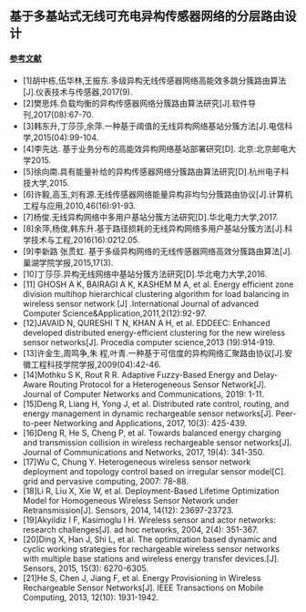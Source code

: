 ## **基于多基站式无线可充电异构传感器网络的分层路由设计**



#### **[参考文献](https://github.com/HenryChen1/Graduation-design-of-Wireless-sensor-network/tree/master/reference)**


- [1]胡中栋,伍华林,王振东.多级异构无线传感器网络高能效多跳分簇路由算法[J].仪表技术与传感器,2017(9).
- [2]樊思炜.负载均衡的异构传感器网络分簇路由算法研究[J].软件导刊,2017(08):67-70.
- [3]韩东升,丁莎莎,余萍.一种基于阈值的无线异构网络基站分簇方法[J].电信科学,2015(04):99-104.
- [4]李先达. 基于业务分布的高能效异构网络基站部署研究[D]. 北京:北京邮电大学2015.
- [5]徐向南.具有能量补给的异构传感器网络分簇路由算法研究[D].杭州电子科技大学,2015.
- [6]许毅,高玉,刘有源.无线传感器网络能量异构非均匀分簇路由协议[J].计算机工程与应用,2010,46(16):91-93.
- [7]杨俊.无线异构网络中多用户基站分簇方法研究[D].华北电力大学,2017.
- [8]余萍,杨俊,韩东升.基于路径损耗的无线异构网络多用户基站分簇方法[J].科学技术与工程,2016(16):0212.05.
- [9]李新路 张贯虹. 基于多级异构网络的无线传感器网络高效分簇路由算法[J]. 巢湖学院学报,2015,17(3).
- [10]丁莎莎.异构无线网络中基站分簇方法研究[D].华北电力大学,2016.
- [11] GHOSH A K, BAIRAGI A K, KASHEM M A, et al. Energy efficient zone division multihop hierarchical clustering algorithm for load balancing in wireless sensor network [J] .International Journal of advanced Computer Science&Application,2011,2(12):92-97.
- [12]JAVAID N, QURESHI T N, KHAN A H, et al. EDDEEC: Enhanced developed distributed energy-efficient clustering for the new wireless sensor networks[J]. Procedia computer science,2013 (19):914-919.
- [13]许金生,周鸣争,朱 程,叶青.一种基于可信度的异构网络汇聚路由协议[J].安徽工程科技学院学报,2009(04):42-46.
- [14]Mothku S K, Rout R R. Adaptive Fuzzy-Based Energy and Delay-Aware Routing Protocol for a Heterogeneous Sensor Network[J]. Journal of Computer Networks and Communications, 2019: 1-11.
- [15]Deng R, Liang H, Yong J, et al. Distributed rate control, routing, and energy management in dynamic rechargeable sensor networks[J]. Peer-to-peer Networking and Applications, 2017, 10(3): 425-439.
- [16]Deng R, He S, Cheng P, et al. Towards balanced energy charging and transmission collision in wireless rechargeable sensor networks[J]. Journal of Communications and Networks, 2017, 19(4): 341-350.
- [17]Wu C, Chung Y. Heterogeneous wireless sensor network deployment and topology control based on irregular sensor model[C]. grid and pervasive computing, 2007: 78-88.
- [18]Li R, Liu X, Xie W, et al. Deployment-Based Lifetime Optimization Model for Homogeneous Wireless Sensor Network under Retransmission[J]. Sensors, 2014, 14(12): 23697-23723.
- [19]Akyildiz I F, Kasimoglu I H. Wireless sensor and actor networks: research challenges[J]. ad hoc networks, 2004, 2(4): 351-367.
- [20]Ding X, Han J, Shi L, et al. The optimization based dynamic and cyclic working strategies for rechargeable wireless sensor networks with multiple base stations and wireless energy transfer devices.[J]. Sensors, 2015, 15(3): 6270-6305.
- [21]He S, Chen J, Jiang F, et al. Energy Provisioning in Wireless Rechargeable Sensor Networks[J]. IEEE Transactions on Mobile Computing, 2013, 12(10): 1931-1942.

